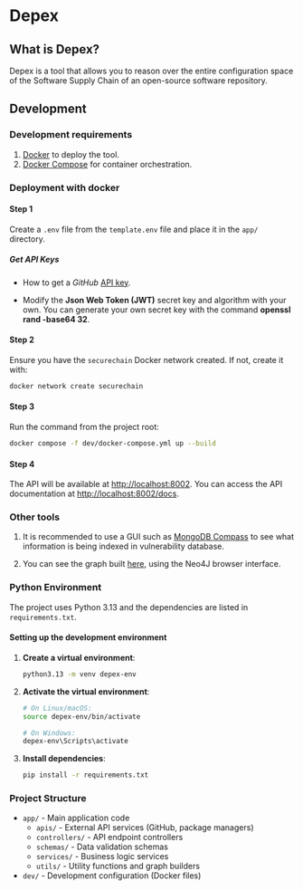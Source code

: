 # Depex

## What is Depex?

Depex is a tool that allows you to reason over the entire configuration space of the Software Supply Chain of an open-source software repository.

## Development

### Development requirements

1. [Docker](https://www.docker.com/) to deploy the tool.
2. [Docker Compose](https://docs.docker.com/compose/) for container orchestration.

### Deployment with docker

#### Step 1
Create a `.env` file from the `template.env` file and place it in the `app/` directory.

##### Get API Keys

- How to get a *GitHub* [API key](https://docs.github.com/en/authentication/keeping-your-account-and-data-secure/managing-your-personal-access-tokens).

- Modify the **Json Web Token (JWT)** secret key and algorithm with your own. You can generate your own secret key with the command **openssl rand -base64 32**.

#### Step 2
Ensure you have the `securechain` Docker network created. If not, create it with:
```bash
docker network create securechain
```

#### Step 3
Run the command from the project root:
```bash
docker compose -f dev/docker-compose.yml up --build
```

#### Step 4
The API will be available at [http://localhost:8002](http://localhost:8002). You can access the API documentation at [http://localhost:8002/docs](http://localhost:8002/docs).

### Other tools
1. It is recommended to use a GUI such as [MongoDB Compass](https://www.mongodb.com/en/products/compass) to see what information is being indexed in vulnerability database.

2. You can see the graph built [here](http://0.0.0.0:7474/browser/), using the Neo4J browser interface.

### Python Environment
The project uses Python 3.13 and the dependencies are listed in `requirements.txt`.

#### Setting up the development environment

1. **Create a virtual environment**:
   ```bash
   python3.13 -m venv depex-env
   ```

2. **Activate the virtual environment**:
   ```bash
   # On Linux/macOS:
   source depex-env/bin/activate
   
   # On Windows:
   depex-env\Scripts\activate
   ```

3. **Install dependencies**:
   ```bash
   pip install -r requirements.txt
   ```

### Project Structure
- `app/` - Main application code
  - `apis/` - External API services (GitHub, package managers)
  - `controllers/` - API endpoint controllers
  - `schemas/` - Data validation schemas
  - `services/` - Business logic services
  - `utils/` - Utility functions and graph builders
- `dev/` - Development configuration (Docker files)

